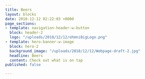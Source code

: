 ```yaml
---
title: Beers
layout: blocks
date: 2018-12-12 02:22:03 +0000
page_sections:
- template: navigation-header-w-button
  block: header-2
  logo: "/uploads/2018/12/12/ohmniBigLogo.png"
- template: hero-banner-w-image
  block: hero-2
  background_image: "/uploads/2018/12/12/Webpage-draft-2.jpg"
  headline: Beers
  content: Check out what is on tap
published: false

---
```

